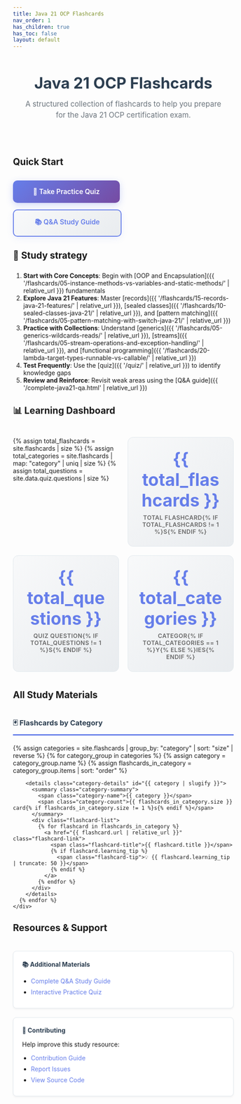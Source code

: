 ```yaml
---
title: Java 21 OCP Flashcards
nav_order: 1
has_children: true
has_toc: false
layout: default
---
```


<div class="hero-section">
  <h1 class="hero-title">Java 21 OCP Flashcards</h1>
  <p class="hero-subtitle">A structured collection of flashcards to help you prepare for the Java 21 OCP certification exam.</p>
</div>

## Quick Start

<div class="quick-actions">
  <a href="{{ '/quiz/' | relative_url }}" class="btn btn-primary">
    🎯 Take Practice Quiz
  </a>
  <a href="{{ '/complete-java21-qa.html' | relative_url }}" class="btn btn-secondary">
    📚 Q&A Study Guide
  </a>
</div>

## 📖 Study strategy

<div style="margin-bottom: 25px;"></div>

1. **Start with Core Concepts**: Begin with [OOP and Encapsulation]({{ '/flashcards/05-instance-methods-vs-variables-and-static-methods/' | relative_url }}) fundamentals
2. **Explore Java 21 Features**: Master [records]({{ '/flashcards/15-records-java-21-features/' | relative_url }}), [sealed classes]({{ '/flashcards/10-sealed-classes-java-21/' | relative_url }}), and [pattern matching]({{ '/flashcards/05-pattern-matching-with-switch-java-21/' | relative_url }})
3. **Practice with Collections**: Understand [generics]({{ '/flashcards/05-generics-wildcards-reads/' | relative_url }}), [streams]({{ '/flashcards/05-stream-operations-and-exception-handling/' | relative_url }}), and [functional programming]({{ '/flashcards/20-lambda-target-types-runnable-vs-callable/' | relative_url }})
4. **Test Frequently**: Use the [quiz]({{ '/quiz/' | relative_url }}) to identify knowledge gaps
5. **Review and Reinforce**: Revisit weak areas using the [Q&A guide]({{ '/complete-java21-qa.html' | relative_url }})

## 📊 Learning Dashboard

<div class="stats-grid">
  {% assign total_flashcards = site.flashcards | size %}
  {% assign total_categories = site.flashcards | map: "category" | uniq | size %}
  {% assign total_questions = site.data.quiz.questions | size %}
  
  <div class="stat-card">
    <div class="stat-number">{{ total_flashcards }}</div>
    <div class="stat-label">Total Flashcard{% if total_flashcards != 1 %}s{% endif %}</div>
  </div>
  
  <div class="stat-card">
    <div class="stat-number">{{ total_questions }}</div>
    <div class="stat-label">Quiz Question{% if total_questions != 1 %}s{% endif %}</div>
  </div>
  
  <div class="stat-card">
    <div class="stat-number">{{ total_categories }}</div>
    <div class="stat-label">Categor{% if total_categories == 1 %}y{% else %}ies{% endif %}</div>
  </div>
</div>

## All Study Materials

<div class="materials-grid">
  <div class="material-section">
    <h3>🃏 Flashcards by Category</h3>
    <div class="flashcard-index">
      {% assign categories = site.flashcards | group_by: "category" | sort: "size" | reverse %}
      {% for category_group in categories %}
        {% assign category = category_group.name %}
        {% assign flashcards_in_category = category_group.items | sort: "order" %}
        
        <details class="category-details" id="{{ category | slugify }}">
          <summary class="category-summary">
            <span class="category-name">{{ category }}</span>
            <span class="category-count">{{ flashcards_in_category.size }} card{% if flashcards_in_category.size != 1 %}s{% endif %}</span>
          </summary>
          <div class="flashcard-list">
            {% for flashcard in flashcards_in_category %}
              <a href="{{ flashcard.url | relative_url }}" class="flashcard-link">
                <span class="flashcard-title">{{ flashcard.title }}</span>
                {% if flashcard.learning_tip %}
                  <span class="flashcard-tip">💡 {{ flashcard.learning_tip | truncate: 50 }}</span>
                {% endif %}
              </a>
            {% endfor %}
          </div>
        </details>
      {% endfor %}
    </div>
  </div>
</div>

## Resources & Support

<div class="resources-grid">
  <div class="resource-card">
    <h4>📚 Additional Materials</h4>
    <ul>
      <li><a href="{{ '/complete-java21-qa.html' | relative_url }}">Complete Q&A Study Guide</a></li>
      <li><a href="{{ '/quiz/' | relative_url }}">Interactive Practice Quiz</a></li>
    </ul>
  </div>
  
  <div class="resource-card">
    <h4>🤝 Contributing</h4>
    <p>Help improve this study resource:</p>
    <ul>
      <li><a href="https://github.com/Anasss/java21docCards/blob/main/CONTRIBUTING.md" target="_blank">Contribution Guide</a></li>
      <li><a href="https://github.com/Anasss/java21docCards/issues" target="_blank">Report Issues</a></li>
      <li><a href="https://github.com/Anasss/java21docCards" target="_blank">View Source Code</a></li>
    </ul>
  </div>
</div>

<style>
/* Hero Section */
.hero-section {
  text-align: center;
  padding: 40px 20px;
  margin-bottom: 40px;
}

.hero-title {
  font-size: 2.5em;
  color: #2c3e50;
  margin: 0 0 15px 0;
  font-weight: 700;
}

.hero-subtitle {
  font-size: 1.2em;
  color: #6c757d;
  margin: 0;
  max-width: 600px;
  margin: 0 auto;
  line-height: 1.5;
}

/* Button Styles */
.quick-actions {
  display: flex;
  gap: 15px;
  margin: 30px 0;
  flex-wrap: wrap;
  justify-content: flex-start;
}

.btn {
  display: inline-block;
  padding: 16px 32px;
  text-decoration: none;
  border-radius: 10px;
  font-weight: 600;
  text-align: center;
  transition: all 0.3s ease;
  font-size: 1.1em;
  position: relative;
  overflow: hidden;
  border: none;
  cursor: pointer;
  min-width: 180px;
}

.btn::before {
  content: '';
  position: absolute;
  top: 0;
  left: -100%;
  width: 100%;
  height: 100%;
  background: linear-gradient(90deg, transparent, rgba(255,255,255,0.3), transparent);
  transition: left 0.5s;
}

.btn:hover::before {
  left: 100%;
}

.btn-primary {
  background: linear-gradient(135deg, #667eea, #764ba2);
  color: white;
  box-shadow: 0 4px 15px rgba(102, 126, 234, 0.3);
}

.btn-primary:hover {
  transform: translateY(-3px);
  box-shadow: 0 8px 25px rgba(102, 126, 234, 0.4);
  text-decoration: none;
  color: white;
  background: linear-gradient(135deg, #5a67d8, #6b46c1);
}

.btn-secondary {
  background: linear-gradient(135deg, #f8f9fa, #e9ecef);
  color: #667eea;
  border: 2px solid #667eea;
  box-shadow: 0 4px 15px rgba(102, 126, 234, 0.1);
}

.btn-secondary:hover {
  background: linear-gradient(135deg, #667eea, #764ba2);
  color: white;
  text-decoration: none;
  transform: translateY(-3px);
  box-shadow: 0 8px 25px rgba(102, 126, 234, 0.3);
  border-color: #667eea;
}

/* Stats Grid */
.stats-grid {
  display: grid;
  grid-template-columns: repeat(auto-fit, minmax(180px, 1fr));
  gap: 20px;
  margin: 40px 0;
}

.stat-card {
  text-align: center;
  padding: 25px;
  background: linear-gradient(135deg, #f8f9fa, #e9ecef);
  border-radius: 12px;
  border: 1px solid #e1e8ed;
  transition: transform 0.3s ease;
}

.stat-card:hover {
  transform: translateY(-5px);
}

.stat-number {
  font-size: 2.8em;
  font-weight: bold;
  color: #667eea;
  margin-bottom: 8px;
}

.stat-label {
  color: #666;
  font-size: 0.95em;
  text-transform: uppercase;
  letter-spacing: 0.5px;
  font-weight: 600;
}

/* Materials Grid */
.materials-grid {
  margin: 40px 0;
}

.material-section h3 {
  color: #2c3e50;
  border-bottom: 3px solid #667eea;
  padding-bottom: 10px;
  margin-bottom: 20px;
}

/* Collapsible Categories */
.category-details {
  margin-bottom: 15px;
  border: 1px solid #e1e8ed;
  border-radius: 8px;
  overflow: hidden;
}

.category-summary {
  padding: 15px 20px;
  background: #f8f9fa;
  cursor: pointer;
  display: flex;
  justify-content: space-between;
  align-items: center;
  transition: background-color 0.3s ease;
  list-style: none;
}

.category-summary::-webkit-details-marker {
  display: none;
}

.category-summary::marker {
  content: "";
}

.category-summary:hover {
  background: #e9ecef;
}

.category-name {
  font-weight: 600;
  color: #2c3e50;
}

.category-count {
  background: #667eea;
  color: white;
  padding: 4px 12px;
  border-radius: 12px;
  font-size: 0.8em;
  font-weight: 600;
}

.flashcard-list {
  padding: 10px;
  background: white;
}

.flashcard-link {
  display: block;
  padding: 15px;
  text-decoration: none;
  color: #333;
  border-bottom: 1px solid #f0f0f0;
  transition: all 0.3s ease;
}

.flashcard-link:last-child {
  border-bottom: none;
}

.flashcard-link:hover {
  background: #f8f9ff;
  color: #667eea;
  text-decoration: none;
  padding-left: 20px;
}

.flashcard-title {
  font-weight: 500;
  display: block;
}

.flashcard-tip {
  font-size: 0.85em;
  color: #666;
  font-style: italic;
  display: block;
  margin-top: 4px;
  line-height: 1.4;
}

/* Resources Grid */
.resources-grid {
  display: grid;
  grid-template-columns: repeat(auto-fit, minmax(300px, 1fr));
  gap: 20px;
  margin: 40px 0;
}

.resource-card {
  padding: 20px;
  background: white;
  border: 1px solid #e1e8ed;
  border-radius: 8px;
  box-shadow: 0 2px 4px rgba(0,0,0,0.05);
}

.resource-card h4 {
  color: #2c3e50;
  margin: 0 0 15px 0;
}

.resource-card ul {
  margin: 0;
  padding-left: 20px;
}

.resource-card li {
  margin-bottom: 8px;
}

.resource-card a {
  color: #667eea;
  text-decoration: none;
}

.resource-card a:hover {
  text-decoration: underline;
}

/* Responsive Design */
@media (max-width: 768px) {
  .hero-section {
    padding: 30px 15px;
  }
  
  .hero-title {
    font-size: 2em;
  }
  
  .hero-subtitle {
    font-size: 1.1em;
  }
  
  .quick-actions {
    flex-direction: column;
    gap: 10px;
  }
  
  .btn {
    font-size: 1em;
    padding: 12px 20px;
    min-width: unset;
    width: 100%;
  }
  
  .stats-grid {
    grid-template-columns: repeat(auto-fit, minmax(140px, 1fr));
    gap: 15px;
  }
  
  .stat-card {
    padding: 20px 15px;
  }
  
  .stat-number {
    font-size: 2.2em;
  }
  
  .resources-grid {
    grid-template-columns: 1fr;
  }
  
  .category-summary {
    padding: 12px 15px;
    flex-direction: column;
    align-items: flex-start;
    gap: 5px;
  }
}

@media (max-width: 480px) {
  .hero-title {
    font-size: 1.8em;
  }
  
  .hero-subtitle {
    font-size: 1em;
  }
  
  .btn {
    padding: 12px 20px;
    font-size: 0.95em;
  }
}
</style>